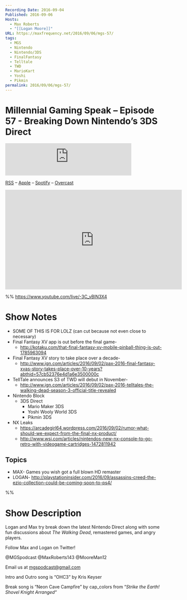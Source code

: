 ```yaml
---
Recording Date: 2016-09-04
Published: 2016-09-06
Hosts:
  - Max Roberts
  - "[[Logan Moore]]"
URL: https://maxfrequency.net/2016/09/06/mgs-57/
tags:
  - MGS
  - Nintendo
  - Nintendo/3DS
  - FinalFantasy
  - Telltale
  - TWD
  - MarioKart
  - Yoshi
  - Pikmin
permalink: 2016/09/06/mgs-57/
---
```

# Millennial Gaming Speak – Episode 57 - Breaking Down Nintendo’s 3DS Direct

<iframe src="https://podcasters.spotify.com/pod/show/millennialgamingspeak/embed/episodes/Episode-57-Breaking-Down-Nintendos-3DS-Direct-e1adhsu/a-a6ts464" height="102px" width="400px" frameborder="0" scrolling="no"></iframe>

[RSS](https://anchor.fm/s/74aa3858/podcast/rss) – [Apple](https://podcasts.apple.com/us/podcast/episode-3-gdc-wrap-up/id1000915981?i=1000542222515) – [Spotify](https://open.spotify.com/episode/7wePXT4Bt22LWifVLx3n8y) – [Overcast](https://overcast.fm/+EtIgeWxEU)

<div class=iframe-container>
<iframe width="560" height="315" src="https://www.youtube-nocookie.com/embed/-3C_vBlN3X4?si=2XQSMPw1AB3MLaDm" title="YouTube video player" frameborder="0" allow="accelerometer; autoplay; clipboard-write; encrypted-media; gyroscope; picture-in-picture; web-share" allowfullscreen></iframe>
</div>

%%
https://www.youtube.com/live/-3C_vBlN3X4

# Show Notes

- SOME OF THIS IS FOR LOLZ (can cut because not even close to necessary)
- Final Fantasy XV app is out before the final game-
	- http://kotaku.com/that-final-fantasy-xv-mobile-pinball-thing-is-out-1785963094
- Final Fantasy XV story to take place over a decade-
	- http://www.ign.com/articles/2016/09/02/pax-2016-final-fantasy-xvas-story-takes-place-over-10-years?abthid=57cb52376e4d1a6e3500000c 
- TellTale announces S3 of TWD will debut in November-
	- http://www.ign.com/articles/2016/09/02/pax-2016-telltales-the-walking-dead-season-3-official-title-revealed 
- Nintendo Block
	- 3DS Direct
		- Mario Maker 3DS
		- Yoshi Wooly World 3DS
		- Pikmin 3DS
- NX Leaks 
	- https://arcadegirl64.wordpress.com/2016/09/02/rumor-what-should-we-expect-from-the-final-nx-product/ 
	- http://www.wsj.com/articles/nintendos-new-nx-console-to-go-retro-with-videogame-cartridges-1472811942 
## Topics

- MAX- Games you wish got a full blown HD remaster
- LOGAN- http://playstationinsider.com/2016/09/assassins-creed-the-ezio-collection-could-be-coming-soon-to-ps4/

%%
# Show Description

Logan and Max try break down the latest Nintendo Direct along with some fun discussions about *The Walking Dead*, remastered games, and angry players.

Follow Max and Logan on Twitter!

@MGSpodcast
@MaxRoberts143
@MooreMan12

Email us at mgspodcast@gmail.com

Intro and Outro song is “OHC3” by Kris Keyser

Break song is “Neon Cave Campfire” by cap_colors from “*Strike the Earth! Shovel Knight Arranged*“